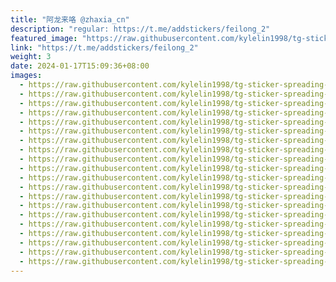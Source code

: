 ```yaml
---
title: "阿龙来咯 @zhaxia_cn"
description: "regular: https://t.me/addstickers/feilong_2"
featured_image: "https://raw.githubusercontent.com/kylelin1998/tg-sticker-spreading-worldwide-images/main/img/8b6c09d6-6fd5-486e-bd6f-c4cef7f6fdbf.jpg"
link: "https://t.me/addstickers/feilong_2"
weight: 3
date: 2024-01-17T15:09:36+08:00
images:
  - https://raw.githubusercontent.com/kylelin1998/tg-sticker-spreading-worldwide-images/main/img/8b6c09d6-6fd5-486e-bd6f-c4cef7f6fdbf.jpg
  - https://raw.githubusercontent.com/kylelin1998/tg-sticker-spreading-worldwide-images/main/img/fbeb9a98-af12-4e4a-bdd6-c436aa61b705.jpg
  - https://raw.githubusercontent.com/kylelin1998/tg-sticker-spreading-worldwide-images/main/img/40deb83b-1d42-4656-a90c-6aee0bb35239.jpg
  - https://raw.githubusercontent.com/kylelin1998/tg-sticker-spreading-worldwide-images/main/img/ca25dee4-12e0-4b1f-9d1b-6eeba977604a.jpg
  - https://raw.githubusercontent.com/kylelin1998/tg-sticker-spreading-worldwide-images/main/img/d2298e66-3695-4141-8bdd-27ee4a6fc7b5.jpg
  - https://raw.githubusercontent.com/kylelin1998/tg-sticker-spreading-worldwide-images/main/img/ede51bd1-dc8d-4669-b90c-840417a4603c.jpg
  - https://raw.githubusercontent.com/kylelin1998/tg-sticker-spreading-worldwide-images/main/img/71f55e2a-5c16-436b-ba13-360ab9f89966.jpg
  - https://raw.githubusercontent.com/kylelin1998/tg-sticker-spreading-worldwide-images/main/img/c0afb2d7-59b4-4d4e-94f9-7e02fba358d7.jpg
  - https://raw.githubusercontent.com/kylelin1998/tg-sticker-spreading-worldwide-images/main/img/931bf9dd-2a42-4188-b80c-1e67685b83e2.jpg
  - https://raw.githubusercontent.com/kylelin1998/tg-sticker-spreading-worldwide-images/main/img/9531b987-7227-4fb8-af74-a5e88cf45feb.jpg
  - https://raw.githubusercontent.com/kylelin1998/tg-sticker-spreading-worldwide-images/main/img/c03c2130-ec1d-41f3-960d-646b09a290f4.jpg
  - https://raw.githubusercontent.com/kylelin1998/tg-sticker-spreading-worldwide-images/main/img/f742b5d2-b1c2-40e5-8a8f-fbd1b14a62d9.jpg
  - https://raw.githubusercontent.com/kylelin1998/tg-sticker-spreading-worldwide-images/main/img/8d98eec7-6740-4bda-9bc4-d5c1b806a4e5.jpg
  - https://raw.githubusercontent.com/kylelin1998/tg-sticker-spreading-worldwide-images/main/img/cae6e7cf-61e0-4721-b1a0-98b3d6a53924.jpg
  - https://raw.githubusercontent.com/kylelin1998/tg-sticker-spreading-worldwide-images/main/img/54093d1d-0201-4ae7-9861-53192a1e6836.jpg
  - https://raw.githubusercontent.com/kylelin1998/tg-sticker-spreading-worldwide-images/main/img/c7983c55-af4a-4951-8f06-bdb03eea5e25.jpg
  - https://raw.githubusercontent.com/kylelin1998/tg-sticker-spreading-worldwide-images/main/img/8ecc83fc-abaf-45ed-9c19-49f6239126c1.jpg
  - https://raw.githubusercontent.com/kylelin1998/tg-sticker-spreading-worldwide-images/main/img/bbc83b62-b1a8-4e80-8dd9-7a52e15aa241.jpg
  - https://raw.githubusercontent.com/kylelin1998/tg-sticker-spreading-worldwide-images/main/img/33ecd131-3f0b-4aa7-9ab2-291afa918bab.jpg
  - https://raw.githubusercontent.com/kylelin1998/tg-sticker-spreading-worldwide-images/main/img/0ffdccb6-c0ae-4b1d-92a5-783eff451988.jpg
---
```

